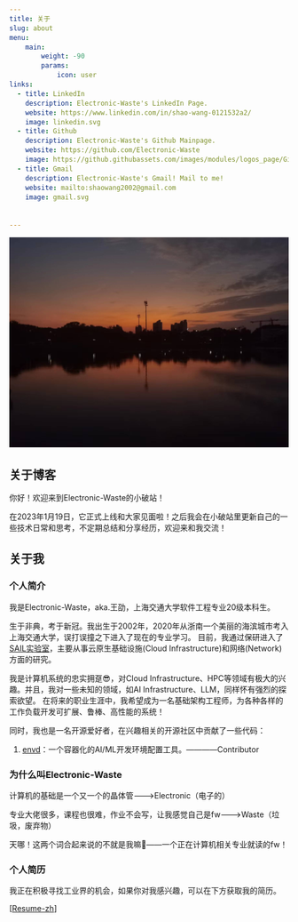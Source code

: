 ```yaml
---
title: 关于
slug: about
menu:
    main: 
        weight: -90
        params:
            icon: user
links:
  - title: LinkedIn
    description: Electronic-Waste's LinkedIn Page.
    website: https://www.linkedin.com/in/shao-wang-0121532a2/
    image: linkedin.svg
  - title: Github
    description: Electronic-Waste's Github Mainpage.
    website: https://github.com/Electronic-Waste
    image: https://github.githubassets.com/images/modules/logos_page/GitHub-Mark.png
  - title: Gmail
    description: Electronic-Waste's Gmail! Mail to me!
    website: mailto:shaowang2002@gmail.com
    image: gmail.svg
  

---
```

![最喜欢的风景——闵大荒的落日](sunset.jpg)
## 关于博客
你好！欢迎来到Electronic-Waste的小破站！

在2023年1月19日，它正式上线和大家见面啦！之后我会在小破站里更新自己的一些技术日常和思考，不定期总结和分享经历，欢迎来和我交流！

## 关于我
### 个人简介
我是Electronic-Waste，aka.王劭，上海交通大学软件工程专业20级本科生。

生于非典，考于新冠。我出生于2002年，2020年从浙南一个美丽的海滨城市考入上海交通大学，误打误撞之下进入了现在的专业学习。
目前，我通过保研进入了[SAIL实验室](https://github.com/sjtu-sail)，主要从事云原生基础设施(Cloud Infrastructure)和网络(Network)方面的研究。

我是计算机系统的忠实拥趸😎，对Cloud Infrastructure、HPC等领域有极大的兴趣。并且，我对一些未知的领域，如AI Infrastructure、LLM，同样怀有强烈的探索欲望。
在将来的职业生涯中，我希望成为一名基础架构工程师，为各种各样的工作负载开发可扩展、鲁棒、高性能的系统！

同时，我也是一名开源爱好者，在兴趣相关的开源社区中贡献了一些代码：

1. [envd](https://github.com/tensorchord/envd)：一个容器化的AI/ML开发环境配置工具。————Contributor

### 为什么叫Electronic-Waste

计算机的基础是一个又一个的晶体管--->Electronic（电子的）

专业大佬很多，课程也很难，作业不会写，让我感觉自己是fw--->Waste（垃圾，废弃物）

天哪！这两个词合起来说的不就是我嘛🤡——一个正在计算机相关专业就读的fw！

### 个人简历

我正在积极寻找工业界的机会，如果你对我感兴趣，可以在下方获取我的简历。

\[[Resume-zh](resume-zh.pdf)\]

